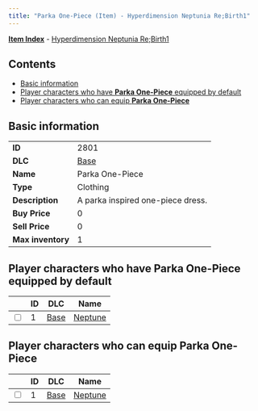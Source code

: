 ```yaml
---
title: "Parka One-Piece (Item) - Hyperdimension Neptunia Re;Birth1"
---
```


[**Item Index**](/neptunia/rb1/item/index.html) - [Hyperdimension Neptunia Re;Birth1](/neptunia/rb1)

## Contents

- [Basic information](#basic-information)
- [Player characters who have **Parka One-Piece** equipped by default](#player-characters-who-have-parka-one-piece-equipped-by-default)
- [Player characters who can equip **Parka One-Piece**](#player-characters-who-can-equip-parka-one-piece)

## Basic information

|   |   |
| -- | -- |
| **ID** | 2801 |
| **DLC** | [Base](/neptunia/rb1/dlc/1-base.html) |
| **Name** | Parka One-Piece |
| **Type** | Clothing |
| **Description** | A parka inspired one-piece dress. |
| **Buy Price** | 0 |
| **Sell Price** | 0 |
| **Max inventory** | 1 |


## Player characters who have **Parka One-Piece** equipped by default

|    | ID | DLC | Name |
| -- | -- | --- | ---- |
| <input type="checkbox" id="rb1-player-1-1" class="trackbox" /> | 1 | [Base](/neptunia/rb1/dlc/1-base.html) | [Neptune](/neptunia/rb1/player/1-1-neptune.html) |


## Player characters who can equip **Parka One-Piece**

|    | ID | DLC | Name |
| -- | -- | --- | ---- |
| <input type="checkbox" id="rb1-player-1-1" class="trackbox" /> | 1 | [Base](/neptunia/rb1/dlc/1-base.html) | [Neptune](/neptunia/rb1/player/1-1-neptune.html) |
